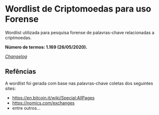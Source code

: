 # Wordlist de Criptomoedas para uso Forense
Wordlist utilizada para pesquisa forense de palavras-chave relacionadas a criptmoedas.

**Número de termos: 1.169 (26/05/2020).**

*[Changelog](changelog.md)*

## Refências
A wordlist foi gerada com base nas palavras-chave coletas dos seguintes sites:
- https://en.bitcoin.it/wiki/Special:AllPages
- https://nomics.com/exchanges
- entre outros...
